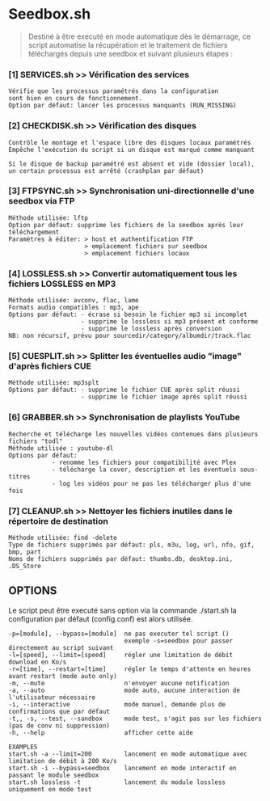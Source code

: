 # Seedbox.sh

> Destiné à être executé en mode automatique dès le démarrage,
> ce script automatise la récupération et le traitement de fichiers
> téléchargés depuis une seedbox et suivant plusieurs étapes : 

### [1] SERVICES.sh >> Vérification des services

	Vérifie que les processus paramétrés dans la configuration 
	sont bien en cours de fonctionnement.
	Option par défaut: lancer les processus manquants (RUN_MISSING)

### [2] CHECKDISK.sh >> Vérification des disques

	Contrôle le montage et l'espace libre des disques locaux paramétrés
	Empêche l'exécution du script si un disque est marqué comme manquant
	
	Si le disque de backup paramétré est absent et vide (dossier local),
	un certain processus est arrêté (crashplan par défaut)

### [3] FTPSYNC.sh >> Synchronisation uni-directionnelle d'une seedbox via FTP

	Méthode utilisée: lftp
	Option par défaut: supprime les fichiers de la seedbox après leur téléchargement
	Paramètres à éditer: > host et authentification FTP
					  	 > emplacement fichiers sur seedbox
					  	 > emplacement fichiers locaux

### [4] LOSSLESS.sh >> Convertir automatiquement tous les fichiers LOSSLESS en MP3

	Méthode utilisée: avconv, flac, lame
	Formats audio compatibles : mp3, ape
	Options par défaut: - écrase si besoin le fichier mp3 si incomplet
						- supprime le lossless si mp3 présent et conforme
						- supprime le lossless après conversion
 	NB: non récursif, prévu pour sourcedir/category/albumdir/track.flac

### [5] CUESPLIT.sh >> Splitter les éventuelles audio "image" d'après fichiers CUE

	Méthode utilisée: mp3splt
	Options par défaut: - supprime le fichier CUE après split réussi
						- supprime le fichier image après split réussi

### [6] GRABBER.sh >> Synchronisation de playlists YouTube

	Recherche et télécharge les nouvelles vidéos contenues dans plusieurs fichiers "todl"
	Méthode utilisée : youtube-dl
	Options par défaut: 
				- renomme les fichiers pour compatibilité avec Plex
				- télécharge la cover, description et les éventuels sous-titres
				- log les vidéos pour ne pas les télécharger plus d'une fois

### [7] CLEANUP.sh >> Nettoyer les fichiers inutiles dans le répertoire de destination

	Méthode utilisée: find -delete
	Type de fichiers supprimés par défaut: pls, m3u, log, url, nfo, gif, bmp, part
	Noms de fichiers supprimés par défaut: thumbs.db, desktop.ini, .DS_Store


## OPTIONS

Le script peut être executé sans option via la commande ./start.sh
la configuration par défaut (config.conf) est alors utilisée.

	-p=[module], --bypass=[module]  ne pas executer tel script ()
	                                exemple -s=seedbox pour passer directement au script suivant
	-l=[speed], --limit=[speed]     régler une limitation de débit download en Ko/s
	-r=[time], --restart=[time]     régler le temps d'attente en heures avant restart (mode auto only)
	-m, --mute                      n'envoyer aucune notification
	-a, --auto                      mode auto, aucune interaction de l'utilisateur nécessaire
	-i, --interactive               mode manuel, demande plus de confirmations que par défaut
	-t,, -s, --test, --sandbox      mode test, s'agit pas sur les fichiers (pas de conv ni suppression)
	-h, --help                      afficher cette aide

	EXAMPLES
	start.sh -a --limit=200	 		lancement en mode automatique avec limitation de débit à 200 Ko/s
	start.sh -i --bypass=seedbox 	lancement en mode interactif en passant le module seedbox
	start.sh lossless -t 			lancement du module lossless uniquement en mode test